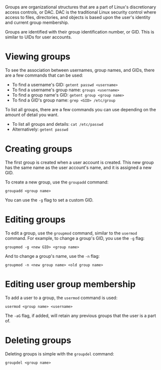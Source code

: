 Groups are organizational structures that are a part of Linux's discretionary access controls, or DAC. DAC is the traditional Linux security control where access to files, directories, and objects is based upon the user's identity and current group membership.

Groups are identified with their group identification number, or GID. This is similar to UIDs for user accounts.

# Viewing groups
To see the association between usernames, group names, and GIDs, there are a few commands that can be used:

- To find a username's GID: `getent passwd <username>`
- To find a username's group name: `groups <username>`
- To find a group name's GID: `getent group <group name>`
- To find a GID's group name: `grep <GID> /etc/group`

To list all groups, there are a few commands you can use depending on the amount of detail you want.

- To list all groups and details: `cat /etc/passwd`
- Alternatively: `getent passwd`

# Creating groups
The first group is created when a user account is created. This new group has the same name as the user account's name, and it is assigned a new GID.

To create a new group, use the `groupadd` command:

`groupadd <group name>`

You can use the `-g` flag to set a custom GID.

# Editing groups
To edit a group, use the `groupmod` command, similar to the `usermod` command. For example, to change a group's GID, you use the `-g` flag:

`groupmod -g <new GID> <group name>`

And to change a group's name, use the `-n` flag:

`groupmod -n <new group name> <old group name>`

# Editing user group membership
To add a user to a group, the `usermod` command is used:

`usermod <group name> <username>`

The `-aG` flag, if added, will retain any previous groups that the user is a part of.

# Deleting groups
Deleting groups is simple with the `groupdel` command:

`groupdel <group name>`